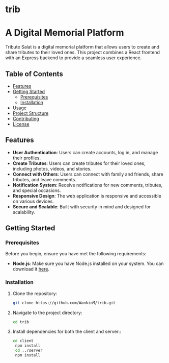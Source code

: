 # trib
#  A Digital Memorial Platform



Tribute Salat is a digital memorial platform that allows users to create and share tributes to their loved ones. This project combines a React frontend with an Express backend to provide a seamless user experience.

## Table of Contents

- [Features](#features)
- [Getting Started](#getting-started)
  - [Prerequisites](#prerequisites)
  - [Installation](#installation)
- [Usage](#usage)
- [Project Structure](#project-structure)
- [Contributing](#contributing)
- [License](#license)

## Features

- **User Authentication**: Users can create accounts, log in, and manage their profiles.
- **Create Tributes**: Users can create tributes for their loved ones, including photos, videos, and stories.
- **Connect with Others**: Users can connect with family and friends, share tributes, and leave comments.
- **Notification System**: Receive notifications for new comments, tributes, and special occasions.
- **Responsive Design**: The web application is responsive and accessible on various devices.
- **Secure and Scalable**: Built with security in mind and designed for scalability.

## Getting Started

### Prerequisites

Before you begin, ensure you have met the following requirements:

- **Node.js**: Make sure you have Node.js installed on your system. You can download it [here](https://nodejs.org/).

### Installation

1. Clone the repository:

   ```bash
   git clone https://github.com/WankioM/trib.git


2. Navigate to the project directory:

   ```bash
   cd trib

3. Install dependencies for both the client and server::

   ```bash
   cd client
    npm install
    cd ../server
    npm install


